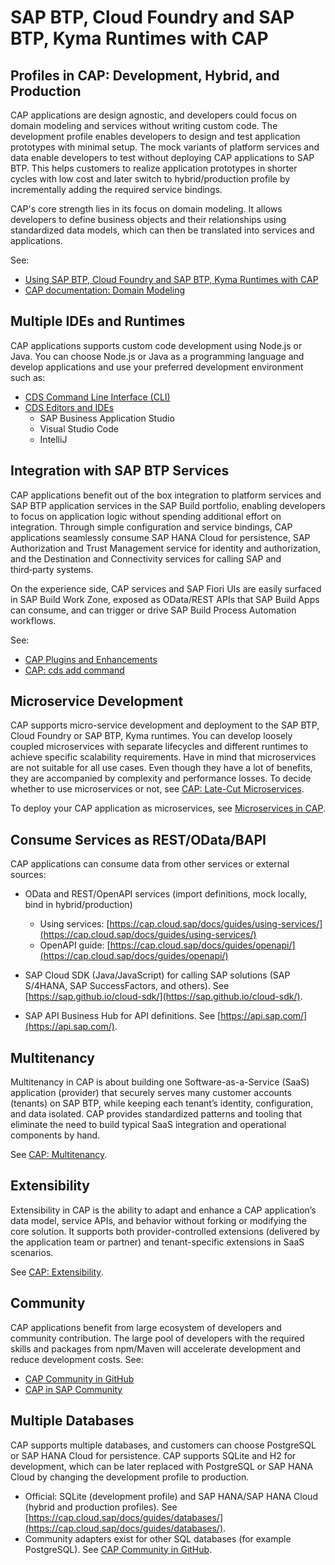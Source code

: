 <!-- loio0f9cfe9c18654cd6bec5daa7b3188149 -->

# SAP BTP, Cloud Foundry and SAP BTP, Kyma Runtimes with CAP



<a name="loio0f9cfe9c18654cd6bec5daa7b3188149__section_yq2_mw3_jgc"/>

## Profiles in CAP: Development, Hybrid, and Production

CAP applications are design agnostic, and developers could focus on domain modeling and services without writing custom code. The development profile enables developers to design and test application prototypes with minimal setup. The mock variants of platform services and data enable developers to test without deploying CAP applications to SAP BTP. This helps customers to realize application prototypes in shorter cycles with low cost and later switch to hybrid/production profile by incrementally adding the required service bindings.

CAP's core strength lies in its focus on domain modeling. It allows developers to define business objects and their relationships using standardized data models, which can then be translated into services and applications.

See:

-   [Using SAP BTP, Cloud Foundry and SAP BTP, Kyma Runtimes with CAP](using-sap-btp-cloud-foundry-and-sap-btp-kyma-runtimes-with-cap-696ec23.md)
-   [CAP documentation: Domain Modeling](https://cap.cloud.sap/docs/guides/domain-modeling)



<a name="loio0f9cfe9c18654cd6bec5daa7b3188149__section_ubl_mw3_jgc"/>

## Multiple IDEs and Runtimes

CAP applications supports custom code development using Node.js or Java. You can choose Node.js or Java as a programming language and develop applications and use your preferred development environment such as:

-   [CDS Command Line Interface \(CLI\)](https://pages.github.tools.sap/cap/docs/tools/cds-cli)
-   [CDS Editors and IDEs](https://pages.github.tools.sap/cap/docs/tools/cds-editors)
    -   SAP Business Application Studio
    -   Visual Studio Code
    -   IntelliJ




<a name="loio0f9cfe9c18654cd6bec5daa7b3188149__section_qqp_mw3_jgc"/>

## Integration with SAP BTP Services

CAP applications benefit out of the box integration to platform services and SAP BTP application services in the SAP Build portfolio, enabling developers to focus on application logic without spending additional effort on integration. Through simple configuration and service bindings, CAP applications seamlessly consume SAP HANA Cloud for persistence, SAP Authorization and Trust Management service for identity and authorization, and the Destination and Connectivity services for calling SAP and third‑party systems.

On the experience side, CAP services and SAP Fiori UIs are easily surfaced in SAP Build Work Zone, exposed as OData/REST APIs that SAP Build Apps can consume, and can trigger or drive SAP Build Process Automation workflows.

See:

-   [CAP Plugins and Enhancements](https://cap.cloud.sap/docs/plugins/)
-   [CAP: cds add command](https://cap.cloud.sap/docs/tools/cds-cli#cds-add)



<a name="loio0f9cfe9c18654cd6bec5daa7b3188149__section_exq_mw3_jgc"/>

## Microservice Development

CAP supports micro-service development and deployment to the SAP BTP, Cloud Foundry or SAP BTP, Kyma runtimes. You can develop loosely coupled microservices with separate lifecycles and different runtimes to achieve specific scalability requirements. Have in mind that microservices are not suitable for all use cases. Even though they have a lot of benefits, they are accompanied by complexity and performance losses. To decide whether to use microservices or not, see [CAP: Late-Cut Microservices](https://cap.cloud.sap/docs/guides/deployment/microservices#late-cut-microservices).

To deploy your CAP application as microservices, see [Microservices in CAP](https://cap.cloud.sap/docs/guides/deployment/microservices).



<a name="loio0f9cfe9c18654cd6bec5daa7b3188149__section_zvr_mw3_jgc"/>

## Consume Services as REST/OData/BAPI

CAP applications can consume data from other services or external sources:

-   OData and REST/OpenAPI services \(import definitions, mock locally, bind in hybrid/production\)
    -   Using services: [https://cap.cloud.sap/docs/guides/using-services/](https://cap.cloud.sap/docs/guides/using-services/)
    -   OpenAPI guide: [https://cap.cloud.sap/docs/guides/openapi/](https://cap.cloud.sap/docs/guides/openapi/)

-   SAP Cloud SDK \(Java/JavaScript\) for calling SAP solutions \(SAP S/4HANA, SAP SuccessFactors, and others\). See [https://sap.github.io/cloud-sdk/](https://sap.github.io/cloud-sdk/).
-   SAP API Business Hub for API definitions. See [https://api.sap.com/](https://api.sap.com/).



<a name="loio0f9cfe9c18654cd6bec5daa7b3188149__section_bqy_k2b_qgc"/>

## Multitenancy

Multitenancy in CAP is about building one Software-as-a-Service \(SaaS\) application \(provider\) that securely serves many customer accounts \(tenants\) on SAP BTP, while keeping each tenant’s identity, configuration, and data isolated. CAP provides standardized patterns and tooling that eliminate the need to build typical SaaS integration and operational components by hand.

See [CAP: Multitenancy](https://cap.cloud.sap/docs/guides/multitenancy/).



<a name="loio0f9cfe9c18654cd6bec5daa7b3188149__section_kjc_m2b_qgc"/>

## Extensibility

Extensibility in CAP is the ability to adapt and enhance a CAP application’s data model, service APIs, and behavior without forking or modifying the core solution. It supports both provider-controlled extensions \(delivered by the application team or partner\) and tenant-specific extensions in SaaS scenarios.

See [CAP: Extensibility](https://cap.cloud.sap/docs/guides/extensibility/).



<a name="loio0f9cfe9c18654cd6bec5daa7b3188149__section_z5s_mw3_jgc"/>

## Community

CAP applications benefit from large ecosystem of developers and community contribution. The large pool of developers with the required skills and packages from npm/Maven will accelerate development and reduce development costs. See:

-   [CAP Community in GitHub](https://github.com/cap-js-community)
-   [CAP in SAP Community](https://pages.community.sap.com/topics/cloud-application-programming)



<a name="loio0f9cfe9c18654cd6bec5daa7b3188149__section_mrh_nw3_jgc"/>

## Multiple Databases

CAP supports multiple databases, and customers can choose PostgreSQL or SAP HANA Cloud for persistence. CAP supports SQLite and H2 for development, which can be later replaced with PostgreSQL or SAP HANA Cloud by changing the development profile to production.

-   Official: SQLite \(development profile\) and SAP HANA/SAP HANA Cloud \(hybrid and production profiles\). See [https://cap.cloud.sap/docs/guides/databases/](https://cap.cloud.sap/docs/guides/databases/).
-   Community adapters exist for other SQL databases \(for example PostgreSQL\). See [CAP Community in GitHub](https://github.com/cap-js-community).

